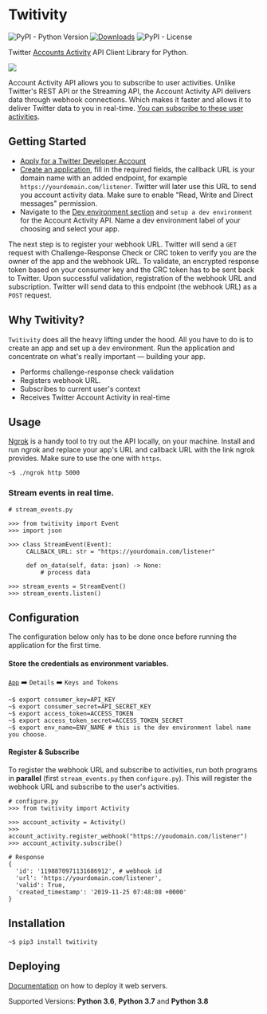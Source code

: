 # Twitivity
![PyPI - Python Version](https://img.shields.io/pypi/pyversions/imgur-scraper) [![Downloads](https://pepy.tech/badge/twitivity)](https://pepy.tech/project/twitivity) ![PyPI - License](https://img.shields.io/pypi/l/imgur-scraper)

Twitter [Accounts Activity](https://developer.twitter.com/en/docs/accounts-and-users/subscribe-account-activity/overview) API Client Library for Python. 

![](assets/demo.gif)

Account Activity API allows you to subscribe to user activities. Unlike Twitter's REST API or the Streaming API, the Account Activity API delivers data through webhook connections. Which makes it faster and allows it to deliver Twitter data to you in real-time. [You can subscribe to these user activities](https://developer.twitter.com/en/docs/accounts-and-users/subscribe-account-activity/overview).

## Getting Started

* [Apply for a Twitter Developer Account](https://developer.twitter.com/en/account/get-started)
* [Create an application](https://developer.twitter.com/en/apps), fill in the required fields, the callback URL is your domain name with an added endpoint, for example `https://yourdomain.com/listener`. Twitter will later use this URL to send you account activity data. Make sure to enable "Read, Write and Direct messages" permission.
* Navigate to the [Dev environment section](https://developer.twitter.com/en/account/environments) and `setup a dev environment` for the Account Activity API. Name a dev environment label of your choosing and select your app.

The next step is to register your webhook URL. Twitter will send a `GET` request with Challenge-Response Check or CRC token to verify you are the owner of the app and the webhook URL. To validate, an encrypted response token based on your consumer key and the CRC token has to be sent back to Twitter. Upon successful validation, registration of the webhook URL and subscription. Twitter will send data to this endpoint (the webhook URL) as a `POST` request.

## Why Twitivity?

`Twitivity` does all the heavy lifting under the hood. All you have to do is to create an app and set up a dev environment. Run the application and concentrate on what's really important — building your app.  

* Performs challenge-response check validation
* Registers webhook URL.
* Subscribes to current user's context
* Receives Twitter Account Activity in real-time

## Usage

[Ngrok](https://ngrok.com/) is a handy tool to try out the API locally, on your machine. Install and run ngrok and replace your app's URL and callback URL with the link ngrok provides. Make sure to use the one with `https`.

```terminal
~$ ./ngrok http 5000
```
### Stream events in real time.

```python3
# stream_events.py

>>> from twitivity import Event
>>> import json

>>> class StreamEvent(Event):
     CALLBACK_URL: str = "https://yourdomain.com/listener"

     def on_data(self, data: json) -> None:
         # process data

>>> stream_events = StreamEvent()
>>> stream_events.listen()
```

## Configuration

The configuration below only has to be done once before running the application for the first time.


#### Store the credentials as environment variables.

[`App`](https://developer.twitter.com/en/apps) :arrow_right: `Details` :arrow_right: `Keys and Tokens`

```
~$ export consumer_key=API_KEY
~$ export consumer_secret=API_SECRET_KEY
~$ export access_token=ACCESS_TOKEN
~$ export access_token_secret=ACCESS_TOKEN_SECRET
~$ export env_name=ENV_NAME # this is the dev environment label name you choose.
```

#### Register & Subscribe

To register the webhook URL and subscribe to activities, run both programs in **parallel** 
(first `stream_events.py` then `configure.py`). This will register the webhook URL and subscribe to the user's activities.

```python3
# configure.py
>>> from twitivity import Activity

>>> account_activity = Activity()
>>> account_activity.register_webhook("https://youdomain.com/listener")
>>> account_activity.subscribe()

# Response
{
  'id': '1198870971131686912', # webhook id
  'url': 'https://yourdomain.com/listener',
  'valid': True,
  'created_timestamp': '2019-11-25 07:48:08 +0000'
}
```

## Installation

```
~$ pip3 install twitivity
```

## Deploying

[Documentation](https://saadmanrafat.github.io/twitivity) on how to deploy it web servers.


Supported Versions: **Python 3.6**, **Python 3.7** and **Python 3.8**
